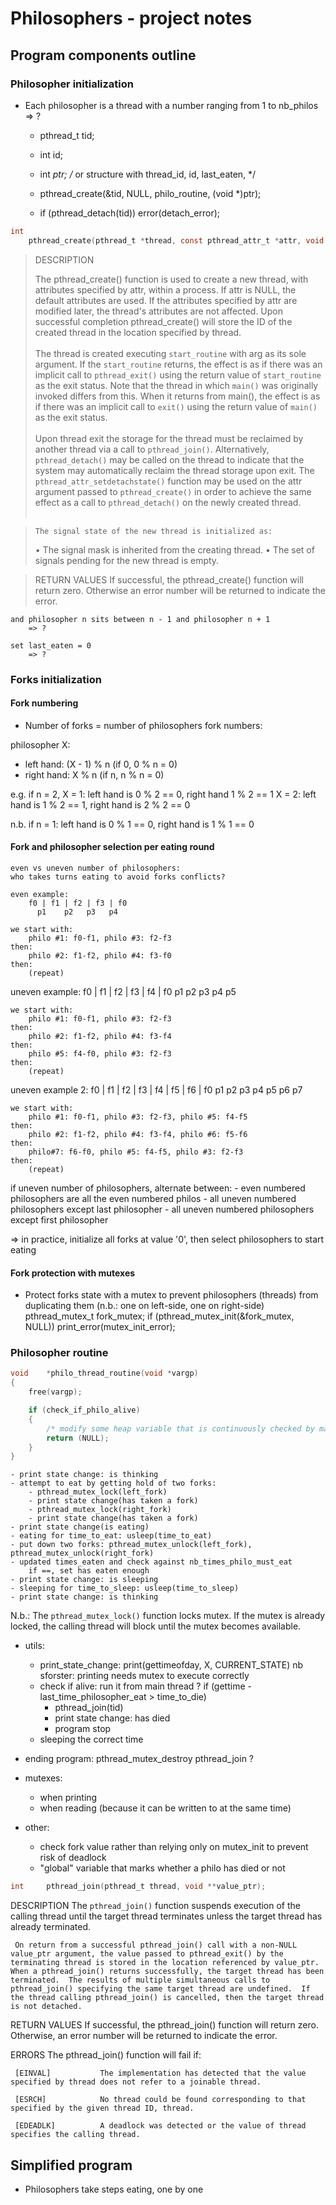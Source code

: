 # Philosophers - project notes

## Program components outline
### Philosopher initialization
- Each philosopher is a thread with a number ranging from 1 to nb_philos
	=> ?

	- pthread_t	tid;
	- int	id;
	- int	*ptr; /* or structure with thread_id, id, last_eaten, */

	- pthread_create(&tid, NULL, philo_routine, (void *)ptr);
	- if (pthread_detach(tid))
		error(detach_error);

```c
int
	pthread_create(pthread_t *thread, const pthread_attr_t *attr, void *(*start_routine)(void *), void *arg);
```
> DESCRIPTION
>
> The pthread_create() function is used to create a new thread, with attributes specified by attr, within a process.  If attr is NULL, the default attributes are used. If the attributes specified by attr are modified later, the thread's attributes are not affected. Upon successful completion pthread_create() will store the ID of the created thread in the location specified by thread.<br><br>
> The thread is created executing `start_routine` with arg as its sole argument. If the `start_routine` returns, the effect is as if there was an implicit call to `pthread_exit()` using the return value of `start_routine` as the exit status. Note that the thread in which `main()` was originally invoked differs from this. When it returns from main(), the effect is as if there was an implicit call to `exit()` using the return value of `main()` as the exit status.<br><br>
> Upon thread exit the storage for the thread must be reclaimed by another thread via a call to `pthread_join()`. Alternatively, `pthread_detach()` may be called on the thread to indicate that the system may automatically reclaim the thread storage upon exit. The `pthread_attr_setdetachstate()` function may be used on the attr argument passed to `pthread_create()` in order to achieve the same effect as a call to `pthread_detach()` on the newly created thread.<br><br>

>     The signal state of the new thread is initialized as:
>    •   The signal mask is inherited from the creating thread.
>    •   The set of signals pending for the new thread is empty.

>RETURN VALUES
>     If successful, the pthread_create() function will return zero. Otherwise an error number will be returned to indicate the error.

	and philosopher n sits between n - 1 and philosopher n + 1
		=> ?

	set last_eaten = 0
		=> ?

### Forks initialization
#### Fork numbering
- Number of forks = number of philosophers
fork numbers:

philosopher X:
- left hand: (X - 1) % n (if 0, 0 % n = 0)
- right hand: X % n (if n, n % n = 0)

e.g. if n = 2,
X = 1: left hand is 0 % 2 == 0, right hand 1 % 2 == 1
X = 2: left hand is 1 % 2 == 1, right hand is 2 % 2 == 0

n.b. if n = 1: left hand is 0 % 1 == 0, right hand is 1 % 1 == 0

#### Fork and philosopher selection per eating round
	even vs uneven number of philosophers: 
	who takes turns eating to avoid forks conflicts?
	
	even example:
		f0 | f1 | f2 | f3 | f0
		  p1 	p2	 p3	  p4

	we start with:
		philo #1: f0-f1, philo #3: f2-f3
	then:
		philo #2: f1-f2, philo #4: f3-f0
	then:
		(repeat)


uneven example:
	f0 | f1 | f2 | f3 | f4 | f0
		p1	p2	 p3	  p4   p5

	we start with:
		philo #1: f0-f1, philo #3: f2-f3
	then:
		philo #2: f1-f2, philo #4: f3-f4
	then:
		philo #5: f4-f0, philo #3: f2-f3
	then:
		(repeat)

uneven example 2:
	f0 | f1 | f2 | f3 | f4 | f5 | f6 | f0
		p1	p2	 p3	  p4   p5	p6	 p7
	
	we start with:
		philo #1: f0-f1, philo #3: f2-f3, philo #5: f4-f5
	then:
		philo #2: f1-f2, philo #4: f3-f4, philo #6: f5-f6
	then:
		philo#7: f6-f0, philo #5: f4-f5, philo #3: f2-f3
	then:
		(repeat)

if uneven number of philosophers, alternate between:
	- even numbered philosophers are all the even numbered philos 
	- all uneven numbered philosophers except last philosopher
	- all uneven numbered philosophers except first philosopher

=> in practice, initialize all forks at value '0', then select philosophers to start eating

#### Fork protection with mutexes
- Protect forks state with a mutex to prevent philosophers (threads) from duplicating them
(n.b.: one on left-side, one on right-side)
	pthread_mutex_t		fork_mutex;
	if (pthread_mutex_init(&fork_mutex, NULL))
		print_error(mutex_init_error);

### Philosopher routine
```c
void	*philo_thread_routine(void *vargp)
{
	free(vargp);

	if (check_if_philo_alive)
	{
		/* modify some heap variable that is continuously checked by main thread */
		return (NULL);
	}
}
```

	- print state change: is thinking
	- attempt to eat by getting hold of two forks:
		- pthread_mutex_lock(left_fork)
		- print state change(has taken a fork)
		- pthread_mutex_lock(right_fork)
		- print state change(has taken a fork)
	- print state change(is eating)
	- eating for time_to_eat: usleep(time_to_eat)
	- put down two forks: pthread_mutex_unlock(left_fork), pthread_mutex_unlock(right_fork)
	- updated times_eaten and check against nb_times_philo_must_eat
		if ==, set has eaten enough
	- print state change: is sleeping
	- sleeping for time_to_sleep: usleep(time_to_sleep)
	- print state change: is thinking

N.b.: The `pthread_mutex_lock()` function locks mutex. If the mutex is already locked, the calling thread will block until the mutex becomes available.

- utils:
	- print_state_change: print(gettimeofday, X, CURRENT_STATE) nb sforster: printing needs mutex to execute correctly
	- check if alive: run it from main thread ?
	if (gettime - last_time_philosopher_eat > time_to_die)
		- pthread_join(tid)
		- print state change: has died
		- program stop
	- sleeping the correct time


- ending program:
	pthread_mutex_destroy
	pthread_join ?


- mutexes:
	- when printing
	- when reading (because it can be written to at the same time)

- other:
	- check fork value rather than relying only on mutex_init to prevent risk of deadlock
	- "global" variable that marks whether a philo has died or not

```c
int     pthread_join(pthread_t thread, void **value_ptr);
```

DESCRIPTION
     The `pthread_join()` function suspends execution of the calling thread until the target thread terminates unless the target thread has already terminated.

     On return from a successful pthread_join() call with a non-NULL value_ptr argument, the value passed to pthread_exit() by the terminating thread is stored in the location referenced by value_ptr.  When a pthread_join() returns successfully, the target thread has been terminated.  The results of multiple simultaneous calls to pthread_join() specifying the same target thread are undefined.  If the thread calling pthread_join() is cancelled, then the target thread is not detached.

RETURN VALUES
     If successful, the pthread_join() function will return zero.  Otherwise, an error number will be returned to indicate the error.

ERRORS
     The pthread_join() function will fail if:

     [EINVAL]           The implementation has detected that the value specified by thread does not refer to a joinable thread.

     [ESRCH]            No thread could be found corresponding to that specified by the given thread ID, thread.

     [EDEADLK]          A deadlock was detected or the value of thread specifies the calling thread.



## Simplified program
- Philosophers take steps eating, one by one